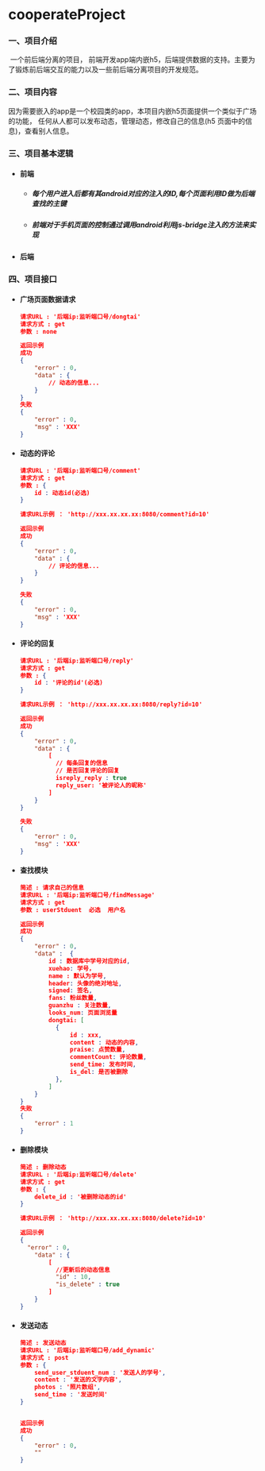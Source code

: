 # cooperateProject

### 一、项目介绍

​	一个前后端分离的项目， 前端开发app端内嵌h5，后端提供数据的支持。主要为了锻炼前后端交互的能力以及一些前后端分离项目的开发规范。



### 二、项目内容

​	因为需要嵌入的app是一个校园类的app，本项目内嵌h5页面提供一个类似于广场的功能， 任何从人都可以发布动态，管理动态，修改自己的信息(h5 页面中的信息)，查看别人信息。



### 三、项目基本逻辑

- #### 前端

  - ##### 每个用户进入后都有其android对应的注入的ID,每个页面利用ID做为后端查找的主键

  - ##### 前端对于手机页面的控制通过调用android利用js-bridge注入的方法来实现

- #### 后端



### 四、项目接口



- #### 广场页面数据请求

  ```json
  请求URL : '后端ip:监听端口号/dongtai'
  请求方式 : get
  参数 : none
  
  返回示例
  成功
  {
      "error" : 0,
      "data" : {
          // 动态的信息...
      }
  }
  失败
  {
      "error" : 0,
      "msg" : 'XXX'
  }
  
  ```

- #### 动态的评论

  ```json
  请求URL : '后端ip:监听端口号/comment'
  请求方式 : get
  参数 : {
      id : 动态id(必选)
  }
  
  请求URL示例 ： 'http://xxx.xx.xx.xx:8080/comment?id=10'
  
  返回示例
  成功
  {
      "error" : 0,
      "data" : {
          // 评论的信息...
      }
  }
  
  失败 
  {
      "error" : 0,
      "msg" : 'XXX'
  }
  ```

- ####  评论的回复

  ```json
  请求URL : '后端ip:监听端口号/reply'
  请求方式 : get
  参数 : {
      id : '评论的id'(必选)
  }
  
  请求URL示例 ： 'http://xxx.xx.xx.xx:8080/reply?id=10'
  
  返回示例
  成功
  {
      "error" : 0,
      "data" : {
          [
          	// 每条回复的信息
          	// 是否回复评论的回复
          	isreply_reply : true
          	reply_user: '被评论人的昵称'
          ]
      }
  }
  
  失败 
  {
      "error" : 0,
      "msg" : 'XXX'
  }
  ```

  

- #### 查找模块

  ```json
  简述 : 请求自己的信息
  请求URL : '后端ip:监听端口号/findMessage'
  请求方式 : get
  参数 : userStduent  必选  用户名	
  
  返回示例
  成功
  {
      "error" : 0,
      "data" :  {
          id : 数据库中学号对应的id,
          xuehao: 学号，
          name : 默认为学号,
          header: 头像的绝对地址,  
          signed: 签名,
          fans: 粉丝数量,
          guanzhu : 关注数量,
          looks_num: 页面浏览量
          dongtai: [
          	{
          		id : xxx,
          		content : 动态的内容,
          		praise: 点赞数量,
          		commentCount: 评论数量,
          		send_time: 发布时间,
          		is_del: 是否被删除
      		},
          ]
      }
  }
  失败
  {
      "error" : 1
  }
  ```

- #### 删除模块

  ```json
  简述 : 删除动态
  请求URL : '后端ip:监听端口号/delete'
  请求方式 : get
  参数 : {
      delete_id : '被删除动态的id'
  }
  
  请求URL示例 ： 'http://xxx.xx.xx.xx:8080/delete?id=10'
  
  返回示例
  {
  	"error" : 0,
      "data" : {
          [
          	//更新后的动态信息
          	"id" : 10,
          	"is_delete" : true
          ]
      }
  }
  ```

  

- #### 发送动态

  ```json
  简述 : 发送动态
  请求URL : '后端ip:监听端口号/add_dynamic'
  请求方式 : post
  参数 : {
      send_user_stduent_num : '发送人的学号',
      content : '发送的文字内容',
      photos : '照片数组',
      send_time : '发送时间'
  }
  
  
  返回示例
  成功
  {
      "error" : 0,
      ""
  }
  
  ```

  